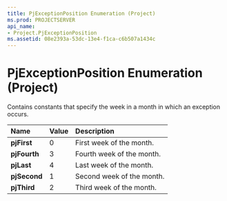 ```yaml
---
title: PjExceptionPosition Enumeration (Project)
ms.prod: PROJECTSERVER
api_name:
- Project.PjExceptionPosition
ms.assetid: 08e2393a-53dc-13e4-f1ca-c6b507a1434c
---
```



# PjExceptionPosition Enumeration (Project)

Contains constants that specify the week in a month in which an exception occurs.



|**Name**|**Value**|**Description**|
|:-----|:-----|:-----|
|**pjFirst**|0|First week of the month.|
|**pjFourth**|3|Fourth week of the month.|
|**pjLast**|4|Last week of the month.|
|**pjSecond**|1|Second week of the month.|
|**pjThird**|2|Third week of the month.|

